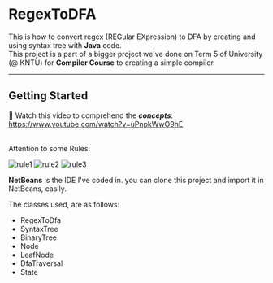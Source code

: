 # RegexToDFA

This is how to convert regex (REGular EXpression) to DFA by creating and using syntax tree with **Java** code.<br>
This project is a part of a bigger project we've done on Term 5 of University (@ KNTU) for **Compiler Course** to creating a simple compiler. 

<hr>

## Getting Started

:small_blue_diamond: Watch this video to comprehend the **_concepts_**: https://www.youtube.com/watch?v=uPnpkWwO9hE<br><br>

Attention to some Rules:<br>

![rule1](https://github.com/alirezakay/RegexToDFA/blob/master/assets/img/rule1.png)
![rule2](https://github.com/alirezakay/RegexToDFA/blob/master/assets/img/rule2.png)
![rule3](https://github.com/alirezakay/RegexToDFA/blob/master/assets/img/rule3.png)


**NetBeans** is the IDE I've coded in. you can clone this project and import it in NetBeans, easily.<br>

The classes used, are as follows:
- RegexToDfa
- SyntaxTree
- BinaryTree
- Node
- LeafNode
- DfaTraversal
- State

